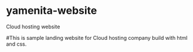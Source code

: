 # yamenita-website
Cloud hosting website

#This is sample landing website for Cloud hosting company build with html and css.
